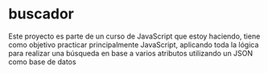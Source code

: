 # buscador
Este proyecto es parte de un curso de JavaScript que estoy haciendo, tiene como objetivo practicar principalmente JavaScript, aplicando toda la lógica para realizar una búsqueda en base a varios atributos utilizando un JSON  como base de datos
